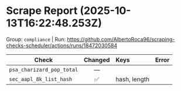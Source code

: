 # Scrape Report (2025-10-13T16:22:48.253Z)

Group: `compliance`  |  Run: https://github.com/AlbertoRoca96/scraping-checks-scheduler/actions/runs/18472030584

| Check | Changed | Keys | Error |
|---|:---:|:--|:--|
| `psa_charizard_pop_total` | — |  |  |
| `sec_aapl_8k_list_hash` | ✅ | hash, length |  |
